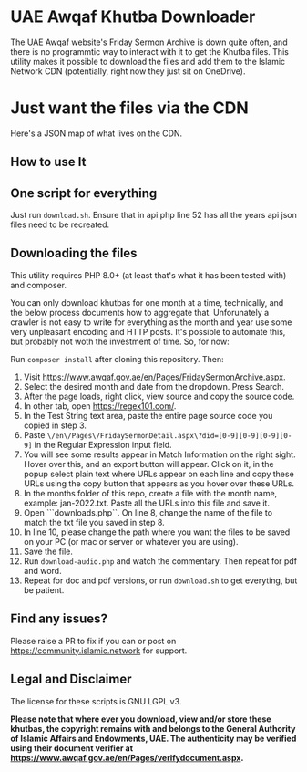 # UAE Awqaf Khutba Downloader

The UAE Awqaf website's Friday Sermon Archive is down quite often, and there is no programmtic way to interact with it to get the Khutba files. This
utility makes it possible to download the files and add them to the Islamic Network CDN (potentially, right now they just sit on OneDrive).

# Just want the files via the CDN

Here's a JSON map of what lives on the CDN.

## How to use It

## One script for everything

Just run ```download.sh```. Ensure that in api.php line 52 has all the years api json files need to be recreated.

## Downloading the files

This utility requires PHP 8.0+ (at least that's what it has been tested with) and composer.

You can only download khutbas for one month at a time, technically, and the below process documents how to aggregate that. Unforunately a crawler is
not easy to write for everything as the month and year use some very unpleasant encoding and HTTP posts. It's possible to automate this, but probably
not woth the investment of time. So, for now:

Run ```composer install``` after cloning this repository. Then:

1. Visit https://www.awqaf.gov.ae/en/Pages/FridaySermonArchive.aspx.
2. Select the desired month and date from the dropdown. Press Search.
3. After the page loads, right click, view source and copy the source code.
4. In other tab, open https://regex101.com/.
5. In the Test String text area, paste the entire page source code you copied in step 3.
6. Paste ```\/en\/Pages\/FridaySermonDetail.aspx\?did=[0-9][0-9][0-9][0-9]``` in the Regular Expression input field.
7. You will see some results appear in Match Information on the right sight. Hover over this, and an export button will appear. Click on it, in the
popup select plain text where URLs appear on each line and copy these URLs using the copy button that appears as you hover over these URLs.
8. In the months folder of this repo, create a file with the month name, example: jan-2022.txt. Paste all the URLs into this file and save it.
9. Open ```downloads.php``. On line 8, change the name of the file to match the txt file you saved in step 8.
10. In line 10, please change the path where you want the files to be saved on your PC (or mac or server or whatever you are using).
11. Save the file.
12. Run ```download-audio.php``` and watch the commentary. Then repeat for pdf and word.
13. Repeat for doc and pdf versions, or run ```download.sh``` to get everyting, but be patient.

## Find any issues?

Please raise a PR to fix if you can or post on https://community.islamic.network for support.

## Legal and Disclaimer
The license for these scripts is GNU LGPL v3.

**Please note that where ever you download, view and/or store these khutbas, the copyright 
remains with and belongs to the General Authority of Islamic Affairs and Endowments, UAE. The 
authenticity may be verified using their document verifier at https://www.awqaf.gov.ae/en/Pages/verifydocument.aspx.**
